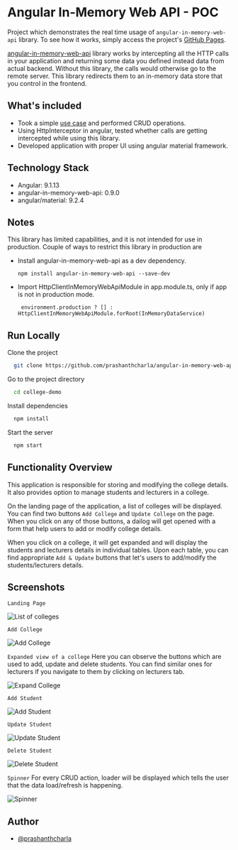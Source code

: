 
# Angular In-Memory Web API - POC

Project which demonstrates the real time usage of `angular-in-memory-web-api` library. To see how it works, simply access the project's [GitHub Pages](https://prashanthcharla.github.io/angular-in-memory-web-api-poc/). 

[angular-in-memory-web-api](https://github.com/angular/in-memory-web-api) library works by intercepting all the HTTP calls in your application and returning some data you defined instead data from actual backend. Without this library, the calls would otherwise go to the remote server. This library redirects them to an in-memory data store that you control in the frontend.
## What's included

- Took a simple [use case](#functionality-overview) and performed CRUD operations.
- Using HttpInterceptor in angular, tested whether calls are getting intercepted while using this library.
- Developed application with proper UI using angular material framework.
## Technology Stack

- Angular: 9.1.13
- angular-in-memory-web-api: 0.9.0
- angular/material: 9.2.4
## Notes

This library has limited capabilities, and it is not intended for use in production. Couple of ways to restrict this library in production are
- Install angular-in-memory-web-api as a dev dependency.
    ```
    npm install angular-in-memory-web-api --save-dev
    ```

- Import HttpClientInMemoryWebApiModule in app.module.ts, only if app is not in production mode.
  ```
   environment.production ? [] : HttpClientInMemoryWebApiModule.forRoot(InMemoryDataService)
  ```
## Run Locally

Clone the project

```bash
  git clone https://github.com/prashanthcharla/angular-in-memory-web-api-poc.git
```

Go to the project directory

```bash
  cd college-demo
```

Install dependencies

```bash
  npm install
```

Start the server

```bash
  npm start
```


## Functionality Overview

This application is responsible for storing and modifying the college details. It also provides option to manage students and lecturers in a college.

On the landing page of the application, a list of colleges will be displayed. You can find two buttons `Add College` and `Update College` on the page. When you click on any of those buttons, a dailog will get opened with a form that help users to add or modify college details.

When you click on a college, it will get expanded and will display the students and lecturers details in individual tables. Upon each table, you can find appropriate `Add & Update` buttons that let's users to add/modify the students/lecturers details.



## Screenshots
`Landing Page`

![List of colleges](https://raw.github.com/prashanthcharla/angular-in-memory-web-api-poc/main/college-demo/src/assets/images/collegeList.jpg?raw=true "Optional Title")

`Add College`

![Add College](https://raw.github.com/prashanthcharla/angular-in-memory-web-api-poc/main/college-demo/src/assets/images/addCollege.jpg?raw=true "Optional Title")

`Expanded view of a college` Here you can observe the buttons which are used to add, update and delete students. You can find similar ones for lecturers if you navigate to them by clicking on lecturers tab.

![Expand College](https://raw.github.com/prashanthcharla/angular-in-memory-web-api-poc/main/college-demo/src/assets/images/listOfStudents.jpg?raw=true "Optional Title")

`Add Student`

![Add Student](https://raw.github.com/prashanthcharla/angular-in-memory-web-api-poc/main/college-demo/src/assets/images/addStudent.jpg?raw=true "Optional Title")

`Update Student`

![Update Student](https://raw.github.com/prashanthcharla/angular-in-memory-web-api-poc/main/college-demo/src/assets/images/updateStudent.jpg?raw=true "Optional Title")

`Delete Student`

![Delete Student](https://raw.github.com/prashanthcharla/angular-in-memory-web-api-poc/main/college-demo/src/assets/images/deleteStudent.jpg?raw=true "Optional Title")

`Spinner` For every CRUD action, loader will be displayed which tells the user that the data load/refresh is happening. 

![Spinner](https://raw.github.com/prashanthcharla/angular-in-memory-web-api-poc/main/college-demo/src/assets/images/spinner.jpg?raw=true "Optional Title")
## Author

- [@prashanthcharla](https://github.com/prashanthcharla)

